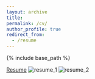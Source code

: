 ```yaml
---
layout: archive
title:
permalink: /cv/
author_profile: true
redirect_from:
  - /resume
---
```


{% include base_path %}

[Resume](files/resume_praveer_20220824.pdf)
![resume_1](https://user-images.githubusercontent.com/13656683/187024339-8b02acc3-28ef-4480-8a09-e69a4db2b8fc.jpg)
![resume_2](https://user-images.githubusercontent.com/13656683/187024341-a4056c20-ba8c-4b78-a7eb-aa76a158af4b.jpg)
